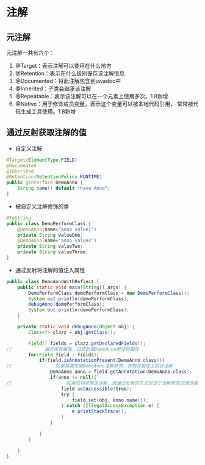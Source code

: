 # 注解
## 元注解
元注解一共有六个：

1. @Target：表示注解可以使用在什么地方
2. @Retention：表示在什么级别保存该注解信息
3. @Documented：将此注解包含到javadoc中
4. @Inherited：子类会继承该注解
5. @Repeatable：表示该注解可以在一个元素上使用多次。1.8新增
6. @Native：用于修饰成员变量，表示这个变量可以被本地代码引用， 常常被代码生成工具使用。1.8新增

## 通过反射获取注解的值

- 自定义注解
```java
@Target(ElementType.FIELD)
@Documented
@Inherited
@Retention(RetentionPolicy.RUNTIME)
public @interface DemoAnno {
    String name() default "have Anno";
}
```

- 被自定义注解修饰的类
```java
@ToString
public class DemoPerformClass {
    @DemoAnno(name="anno value1")
    private String valueOne;
    @DemoAnno(name="anno value2")
    private String valueTwo;
    private String valueThree;
}
```

- 通过反射将注解的值注入属性
```java
public class DemoAnnoWithReflect {
    public static void main(String[] args) {
        DemoPerformClass demoPerformClass = new DemoPerformClass();
        System.out.println(demoPerformClass);
        debugAnno(demoPerformClass);
        System.out.println(demoPerformClass);
    }

    private static void debugAnno(Object obj) {
        Class<?> clazz = obj.getClass();

        Field[] fields = clazz.getDeclaredFields();
//            遍历所有属性，过滤到被DemoAnno修饰的属性
        for(Field field : fields){
            if(field.isAnnotationPresent(DemoAnno.class)){
//                如果某属性被DemoAnno注解修饰，获取该属性上的该注解
                DemoAnno anno = field.getAnnotation(DemoAnno.class);
                if(anno != null){`
//                    如果成功获取该注解，就通过反射的方式对这个注解修饰的属性赋值
                    field.setAccessible(true);
                    try {
                        field.set(obj, anno.name());
                    } catch (IllegalAccessException e) {
                        e.printStackTrace();
                    }
                }

            }
        }

    }
}
```
